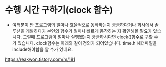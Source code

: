 #  수행 시간 구하기(clock 함수)

- 여러분이 짠 프로그램의 얼마나 효율적으로 동작하는지 궁금하다거나 회사에서 솔루션을 개발하다가 본인의 함수가 얼마나 빠르게 동작하는 지 확인해볼 필요가 있습니다. 그럴때 프로그램이 얼마나 실행됐는지 궁금하시다면 clock()함수로 구할 수가 있습니다. clock함수는 아래와 같이 정의가 되어있습니다. time.h 헤더파일을 include해야함을 알 수가 있네요.

https://reakwon.tistory.com/m/181